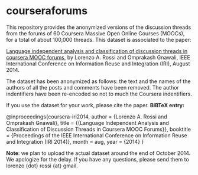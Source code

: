 courseraforums
==============
This repository provides the anonymized versions of the discussion threads from the forums of 60 Coursera Massive Open Online Courses (MOOCs), for a total of about 100,000 threads. This dataset is associated to the paper:

[Language independent analysis and classification of discussion threads in coursera MOOC forums](http://www2.cs.uh.edu/~gnawali/papers/coursera-iri2014-abstract.html), by Lorenzo A. Rossi and Omprakash Gnawali, IEEE International Conference on Information Reuse and Integration (IRI), August 2014.

The dataset has been anonymized as follows: the text and the names of the authors of all the posts and comments have been removed. The author indentifiers have been re-encoded so not to much the Coursera indentifiers.

If you use the dataset for your work, please cite the paper. __BiBTeX entry:__

@inproceedings{coursera-iri2014,
   author = {Lorenzo A. Rossi and Omprakash Gnawali},
   title = {{Language Independent Analysis and Classification of Discussion Threads in Coursera MOOC Forums}},
   booktitle = {Proceedings of the IEEE International Conference on Information Reuse and Integration (IRI 2014)},
   month = aug,
   year = {2014}
}


__Note__: we plan to upload the actual dataset around the end of October 2014. We apologize for the delay. If you have any questions, please send them to lorenzo {dot} rossi {at} gmail.
